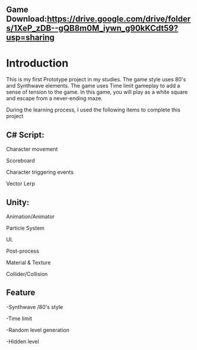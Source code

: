 ## Game Download:https://drive.google.com/drive/folders/1XeP_zDB--gQB8m0M_iywn_g90kKCdt59?usp=sharing

# Introduction

This is my first Prototype project in my studies. The game style uses 80's and Synthwave elements. The game uses Time limit gameplay to add a sense of tension to the game.
 In this game, you will play as a white square and escape from a never-ending maze.


During the learning process, I used the following items to complete this project

## C# Script:

Character movement

Scoreboard

Character triggering events

Vector Lerp

## Unity:

Animation/Animator

Particle System

UI.

Post-process

Material & Texture

Collider/Collision

## Feature

-Synthwave /80's style

-Time limit

-Random level generation

-Hidden level 
